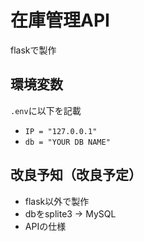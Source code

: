 # 在庫管理API
flaskで製作

## 環境変数
`.env`に以下を記載
- `IP = "127.0.0.1"`
- `db = "YOUR DB NAME"`

## 改良予知（改良予定）
- flask以外で製作
- dbをsplite3 -> MySQL
- APIの仕様

